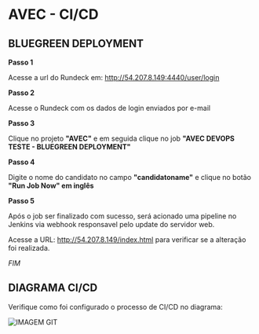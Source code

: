 AVEC - CI/CD
==========================

BLUEGREEN DEPLOYMENT
--------------------

**Passo 1**

Acesse a url do Rundeck em: http://54.207.8.149:4440/user/login

**Passo 2**

Acesse o Rundeck com os dados de login enviados por e-mail

**Passo 3**

Clique no projeto **"AVEC"** e em seguida clique no job **"AVEC DEVOPS TESTE - BLUEGREEN DEPLOYMENT"**

**Passo 4**

Digite o nome do candidato no campo **"candidatoname"** e clique no botão **"Run Job Now" em inglês**

**Passo 5**

Após o job ser finalizado com sucesso, será acionado uma pipeline no Jenkins via webhook responsavel pelo update do servidor web.

Acesse a URL: http://54.207.8.149/index.html para verificar se a alteração foi realizada.

_FIM_

DIAGRAMA CI/CD
--------------

Verifique como foi configurado o processo de CI/CD no diagrama:

![IMAGEM GIT](https://github.com/flaviomrjr/ci-cd/blob/master/Avec/DIAGRAMA-BLUEGREEN.jpg?raw=true)
